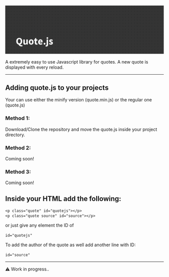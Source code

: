 ![Quote JS logo](/img/banner.png)

A extremely easy to use Javascript library for quotes. A new quote is displayed with every reload.

---

## Adding quote.js to your projects
Your can use either the minify version (quote.min.js) or the regular one (quote.js)

### **Method 1**:

Download/Clone the repository and move the quote.js inside your project directory.

### **Method 2**:

Coming soon!

### **Method 3**:

Coming soon!

## Inside your HTML add the following:

```
<p class="quote" id="quotejs"></p>
<p class="quote source" id="source"></p>
```

or just give any element the ID of

`id="quotejs"`

To add the author of the quote as well add another line with ID:

`id="source"`

---

⚠️ Work in progress..
